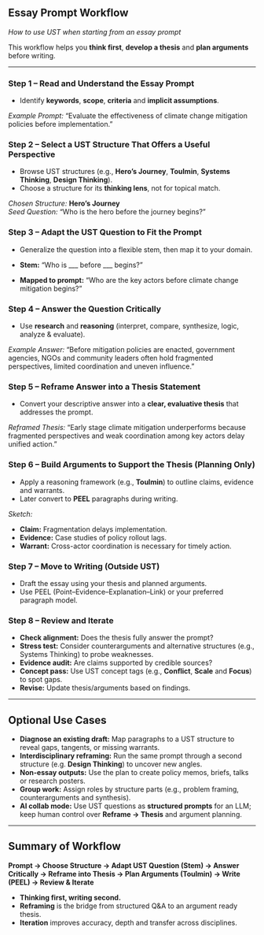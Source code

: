 ## Essay Prompt Workflow  

*How to use UST when starting from an essay prompt*

This workflow helps you **think first**, **develop a thesis** and **plan arguments** before writing.


---

### **Step 1 – Read and Understand the Essay Prompt**

- Identify **keywords**, **scope**, **criteria** and **implicit assumptions**.  

*Example Prompt:* “Evaluate the effectiveness of climate change mitigation policies before implementation.”

### **Step 2 – Select a UST Structure That Offers a Useful Perspective**

- Browse UST structures (e.g., **Hero’s Journey**, **Toulmin**, **Systems Thinking**, **Design Thinking**).  
- Choose a structure for its **thinking lens**, not for topical match.  

*Chosen Structure:* **Hero’s Journey**  
*Seed Question:* “Who is the hero before the journey begins?”

### **Step 3 – Adapt the UST Question to Fit the Prompt**

- Generalize the question into a flexible stem, then map it to your domain.  

- **Stem:** “Who is ___ before ___ begins?”  
- **Mapped to prompt:** “Who are the key actors before climate change mitigation begins?”

### **Step 4 – Answer the Question Critically**

- Use **research** and **reasoning** (interpret, compare, synthesize, logic, analyze & evaluate).  

*Example Answer:* “Before mitigation policies are enacted, government agencies, NGOs and community leaders often hold fragmented perspectives, limited coordination and uneven influence.”

### **Step 5 – Reframe Answer into a Thesis Statement**

- Convert your descriptive answer into a **clear, evaluative thesis** that addresses the prompt.  

*Reframed Thesis:* “Early stage climate mitigation underperforms because fragmented perspectives and weak coordination among key actors delay unified action.”

### **Step 6 – Build Arguments to Support the Thesis (Planning Only)**

- Apply a reasoning framework (e.g., **Toulmin**) to outline claims, evidence and warrants.  
- Later convert to **PEEL** paragraphs during writing.  

*Sketch:*  
  - **Claim:** Fragmentation delays implementation.  
  - **Evidence:** Case studies of policy rollout lags.  
  - **Warrant:** Cross-actor coordination is necessary for timely action.

### **Step 7 – Move to Writing (Outside UST)**

- Draft the essay using your thesis and planned arguments.  
- Use PEEL (Point–Evidence–Explanation–Link) or your preferred paragraph model.

### **Step 8 – Review and Iterate**

- **Check alignment:** Does the thesis fully answer the prompt?  
- **Stress test:** Consider counterarguments and alternative structures (e.g., Systems Thinking) to probe weaknesses.  
- **Evidence audit:** Are claims supported by credible sources?  
- **Concept pass:** Use UST concept tags (e.g., **Conflict**, **Scale** and **Focus**) to spot gaps.  
- **Revise:** Update thesis/arguments based on findings.


---

## Optional Use Cases

- **Diagnose an existing draft:** Map paragraphs to a UST structure to reveal gaps, tangents, or missing warrants.  
- **Interdisciplinary reframing:** Run the same prompt through a second structure (e.g. **Design Thinking**) to uncover new angles.  
- **Non-essay outputs:** Use the plan to create policy memos, briefs, talks or research posters.  
- **Group work:** Assign roles by structure parts (e.g., problem framing, counterarguments and synthesis).  
- **AI collab mode:** Use UST questions as **structured prompts** for an LLM; keep human control over **Reframe → Thesis** and argument planning.


---

## Summary of Workflow

**Prompt → Choose Structure → Adapt UST Question (Stem) → Answer Critically → Reframe into Thesis → Plan Arguments (Toulmin) → Write (PEEL) → Review & Iterate**

- **Thinking first, writing second.**  
- **Reframing** is the bridge from structured Q&A to an argument ready thesis.  
- **Iteration** improves accuracy, depth and transfer across disciplines.

